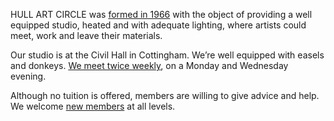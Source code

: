 HULL ART CIRCLE was [formed in 1966](/history/ 'Origins of the Hull Art Circle') with the object of providing a well equipped studio, heated and with adequate lighting, where artists could meet, work and leave their materials.

Our studio is at the Civil Hall in Cottingham. We’re well equipped with easels and donkeys. [We meet twice weekly](/meetings/ 'Twice weekly meetings'), on a Monday and Wednesday evening.

Although no tuition is offered, members are willing to give advice and help. We welcome [new members](/join/ 'Join Hull Art Circle') at all levels.